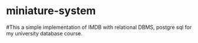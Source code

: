 # miniature-system
#This a simple implementation of IMDB with  relational DBMS, postgre sql for my university database course.
